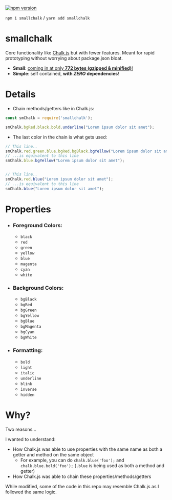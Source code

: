 [![npm version](https://badge.fury.io/js/smallchalk.svg)](https://badge.fury.io/js/smallchalk)

`npm i smallchalk` / `yarn add smallchalk`

# smallchalk
Core functionality like [Chalk.js](https://www.npmjs.com/package/chalk) but with fewer features. Meant for rapid prototyping without worrying about package.json bloat.

- **Small**: [coming in at only **772 bytes (gzipped & minified)**!](https://bundlephobia.com/result?p=smallchalk)
- **Simple**: self contained, **with *ZERO* dependencies**!

# Details

 - Chain methods/getters like in Chalk.js:

```javascript
const smChalk = require('smallchalk');

smChalk.bgRed.black.bold.underline("Lorem ipsum dolor sit amet");
```

 - The last color in the chain is what gets used:

```javascript
// This line..
smChalk.red.green.blue.bgRed.bgBlack.bgYellow("Lorem ipsum dolor sit amet");
// ...is equivalent to this line
smChalk.blue.bgYellow("Lorem ipsum dolor sit amet");


// This line..
smChalk.red.blue("Lorem ipsum dolor sit amet");
// ...is equivalent to this line
smChalk.blue("Lorem ipsum dolor sit amet");
```

# Properties

 - ### Foreground Colors:
   - `black`
   - `red`
   - `green`
   - `yellow`
   - `blue`
   - `magenta`
   - `cyan`
   - `white`
   
 - ### Background Colors:
   - `bgBlack`
   - `bgRed`
   - `bgGreen`
   - `bgYellow`
   - `bgBlue`
   - `bgMagenta`
   - `bgCyan`
   - `bgWhite`
 
 - ### Formatting:
   - `bold`
   - `light`
   - `italic`
   - `underline`
   - `blink`
   - `inverse`
   - `hidden`
   
# Why?

Two reasons... 

I wanted to understand:
 - How Chalk.js was able to use properties with the same name as both a getter and method on the same object
   - For example, you can do `chalk.blue('foo');` and `chalk.blue.bold('foo');` (`.blue` is being used as both a method and getter)
 - How Chalk.js was able to chain these properties/methods/getters
 
 While modified, some of the code in this repo may resemble Chalk.js as I followed the same logic.
